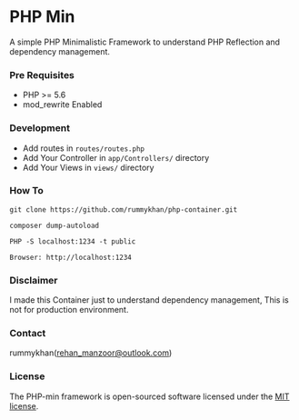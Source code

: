 # PHP Min

A simple PHP Minimalistic Framework to understand PHP Reflection and dependency management.

### Pre Requisites
 - PHP >= 5.6
 - mod_rewrite Enabled
 
### Development
 - Add routes in `routes/routes.php`
 - Add Your Controller in `app/Controllers/` directory
 - Add Your Views in `views/` directory 

### How To
`git clone https://github.com/rummykhan/php-container.git`

`composer dump-autoload`

`PHP -S localhost:1234 -t public`

`Browser: http://localhost:1234`

### Disclaimer
I made this Container just to understand dependency management, This is not for production environment.

### Contact
rummykhan(<a href="mailto:rehan_manzoor@outlook.com">rehan_manzoor@outlook.com</a>)

### License
The PHP-min framework is open-sourced software licensed under the [MIT license](http://opensource.org/licenses/MIT).